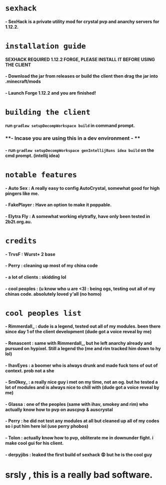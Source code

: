 # `sexhack`
#### - SexHack is a private utility mod for crystal pvp and anarchy servers for 1.12.2.
# `installation guide`
#### SEXHACK REQUIRED 1.12.2 FORGE, PLEASE INSTALL IT BEFORE USING THE CLIENT
#### - Download the jar from releases or build the client then drag the jar into .minecraft/mods
#### - Launch Forge 1.12.2 and you are finished!
# `building the client`
#### run `gradlew setupDecompWorkspace build` in command prompt.
### **- Incase you are using this in a dev environment - **
#### - run `gradlew setupDecompWorkspace genIntellijRuns idea build` on the cmd prompt. (intellij idea)
# `notable features`
#### - Auto Sex : A really easy to config AutoCrystal, somewhat good for high pingers like me.
#### - FakePlayer : Have an option to make it poppable.
#### - Elytra Fly : A somewhat working elytrafly, have only been tested in 2b2t.org.au.
# `credits`
#### - TrvsF : Wurst+ 2 base
#### - Perry : cleaning up most of my china code
#### - a lot of clients : skidding lol
#### - cool peoples : (u know who u are <3) : being ogs, testing out all of my chinas code. absolutely loved y'all (no homo)
# `cool peoples list`
#### - Rimmerdall_ : dude is a legend, tested out all of my modules. been there since day 1 of the client development (dude got a voice reveal by me)
#### - Renascent : same with Rimmerdall_, but he left anarchy already and pursued on hypixel. Still a legend tho (me and rim tracked him down to hy lol)
#### - IhavEyes : a boomer who is always drunk and made fuck tons of out of context. prob not a she
#### - Sm0key_ : a really nice guy i met on my time, not an og. but he tested a lot of modules and is always nice to chill with (dude got a voice reveal by me)
#### - Glassa : one of the peoples (same with ihav, smokey and rim) who actually know how to pvp on auscpvp & auscrystal
#### - Perry : he did not test any modules at all but cleaned up all of my codes so i put him here lol (use perry phobos)
#### - Tolon : actually know how to pvp, obliterate me in downunder fight. i make cool gui for his client. 
#### - derpyjibs : leaked the first build of sexhack 😡 but he is the cool guy
# srsly , this is a really bad software.
